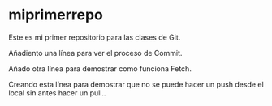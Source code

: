 # miprimerrepo
Este es mi primer repositorio para las clases de Git.

Añadiento una línea para ver el proceso de Commit. 

Añado otra línea para demostrar como funciona Fetch.

Creando esta línea para demostrar que no se puede hacer un push desde el local sin antes hacer un pull.. 
